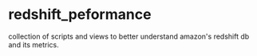 # redshift_peformance
collection of scripts and views to better understand amazon's redshift db and its metrics. 

